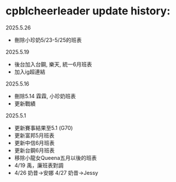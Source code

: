 # cpblcheerleader update history:
2025.5.26
- 刪除小珍奶5/23-5/25的班表


2025.5.19
- 後台加入台鋼, 樂天, 統一6月班表
- 加入ig超連結

2025.5.16
- 刪除5.14 霖霖, 小珍奶班表
- 更新戰績

2025.5.1
- 更新賽事結果至5.1 (G70)
- 更新富邦5月班表
- 更新中信6月班表
- 更新台鋼6月班表
- 移除小龍女Queena五月以後的班表
- 4/19 禹，廉班表對調
- 4/26 奶昔->安娜 4/27 奶昔->Jessy


